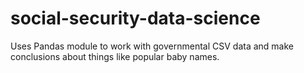 # social-security-data-science
Uses Pandas module to work with governmental CSV data and make conclusions about things like popular baby names.
